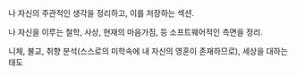 
나 자신의 주관적인 생각을 정리하고, 이를 저장하는 섹션.

나 자신을 이루는 철학, 사상, 현재의 마음가짐, 등 소프트웨어적인 측면을 정리.

니체, 불교, 취향 분석(스스로의 미학속에 내 자신의 영혼이 존재하므로), 세상을 대하는 태도

